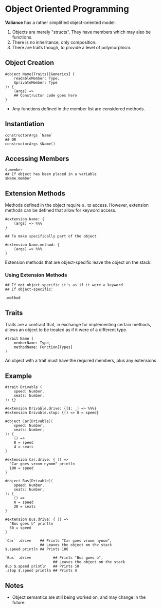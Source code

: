 # Object Oriented Programming

**Valiance** has a rather simplified object-oriented model:

1. Objects are merely "structs". They have members which may also be functions.
2. There is no inheritance, only composition.
3. There are traits though, to provide a level of polymorphism.

## Object Creation

```
#object Name(Traits)[Generics] (
    readableMember: Type,
    $privateMember: Type
): {
    (args) =>
    ## Constructor code goes here
}
```

- Any functions defined in the member list are considered methods.

## Instantiation

```
constructorArgs `Name`
## OR
constructorArgs $Name()
```

## Accessing Members

```
$.member
## If object has been placed in a variable
$Name.member
```

## Extension Methods

Methods defined in the object require `$.` to access. However, extension
methods can be defined that allow for keyword access. 

```
#extension Name: {
    (args) => %%%
}

## To make specifically part of the object

#extension Name.method: {
    (args) => %%%
}
```

Extension methods that are object-specific leave the object on the stack.

### Using Extension Methods

```
## If not object-specific it's as if it were a keyword
## If object-specific:

.method
```

## Traits

Traits are a contract that, in exchange for implementing certain methods, allows
an object to be treated as if it were of a different type.

```
#trait Name (
    memberName: Type,
    methodName: Function[Types]
)
```

An object with a trait must have the required members, plus any extensions.

## Example

```
#trait Drivable (
    speed: Number,
    seats: Number,
): {}

#extension Drivable.drive: {($: _) => %%%}
#extension Drivable.stop: {() => 0 = speed}

#object Car(Drivable)(
    speed: Number,
    seats: Number,
): {
    () => 
    0 = speed
    4 = seats
}

#extension Car.drive: { () => 
  "Car goes vroom nyoom" println 
  100 = speed
}

#object Bus(Drivable)(
    speed: Number,
    seats: Number,
): {
    () => 
    0 = speed
    20 = seats
}

#extension Bus.drive: { () => 
  "Bus goes b" println
  50 = speed
}

`Car` .drive    ## Prints "Car goes vroom nyoom", 
                ## Leaves the object on the stack
$.speed println ## Prints 100

`Bus` .drive          ## Prints "Bus goes b", 
                      ## Leaves the object on the stack
dup $.speed println   ## Prints 50
.stop $.speed println ## Prints 0
```

## Notes

- Object semantics are still being worked on, and may change in the future.